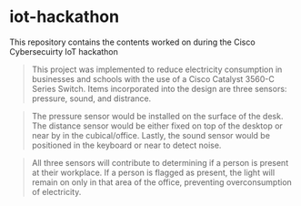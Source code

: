 # iot-hackathon
This repository contains the contents worked on during the Cisco Cybersecuirty IoT hackathon

> This project was implemented to reduce electricity consumption in businesses and schools with the use of a Cisco Catalyst 3560-C Series Switch. 
> Items incorporated into the design are three sensors: pressure, sound, and distrance. 

  > The pressure sensor would be installed on the surface of the desk.
  > The distance sensor would be either fixed on top of the desktop or near by in the cubical/office. 
  > Lastly, the sound sensor would be positioned in the keyboard or near to detect noise.

> All three sensors will contribute to determining if a person is present at their workplace. 
> If a person is flagged as present, the light will remain on only in that area of the office, preventing overconsumption of electricity.
